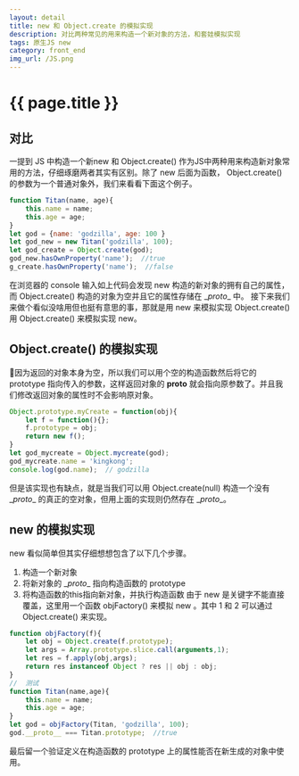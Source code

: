 ```yaml
---
layout: detail
title: new 和 Object.create 的模拟实现
description: 对比两种常见的用来构造一个新对象的方法，和套娃模拟实现
tags: 原生JS new
category: front_end
img_url: /JS.png
---
```

# {{ page.title }}
## 对比
一提到 JS 中构造一个新new 和 Object.create() 作为JS中两种用来构造新对象常用的方法，仔细琢磨两者其实有区别。除了 new 后面为函数， Object.create() 的参数为一个普通对象外，我们来看看下面这个例子。
```js
function Titan(name, age){
    this.name = name;
    this.age = age;
}
let god = {name: 'godzilla', age: 100 }
let god_new = new Titan('godzilla', 100);
let god_create = Object.create(god);
god_new.hasOwnProperty('name');  //true
g_create.hasOwnProperty('name');  //false
```
在浏览器的 console 输入如上代码会发现 new 构造的新对象的拥有自己的属性，而 Object.create() 构造的对象为空并且它的属性存储在 \__proto__ 中。 接下来我们来做个看似没啥用但也挺有意思的事，那就是用 new 来模拟实现 Object.create() 用 Object.create() 来模拟实现 new。
## Object.create() 的模拟实现
因为返回的对象本身为空，所以我们可以用个空的构造函数然后将它的 prototype 指向传入的参数，这样返回对象的 __proto__ 就会指向原参数了。并且我们修改返回对象的属性时不会影响原对象。
```js
Object.prototype.myCreate = function(obj){
    let f = function(){};
    f.prototype = obj;
    return new f();
}
let god_mycreate = Object.mycreate(god);
god_mycreate.name = 'kingkong';
console.log(god.name);  // godzilla
```
但是该实现也有缺点，就是当我们可以用 Object.create(null) 构造一个没有 \__proto__ 的真正的空对象，但用上面的实现则仍然存在 \__proto__。

## new 的模拟实现
new 看似简单但其实仔细想想包含了以下几个步骤。
1. 构造一个新对象
2. 将新对象的 \__proto__ 指向构造函数的 prototype
3. 将构造函数的this指向新对象，并执行构造函数
由于 new 是关键字不能直接覆盖，这里用一个函数 objFactory() 来模拟 new 。其中 1 和 2 可以通过 Object.create() 来实现。

```js
function objFactory(f){
    let obj = Object.create(f.prototype);
    let args = Array.prototype.slice.call(arguments,1);
    let res = f.apply(obj,args);
    return res instanceof Object ? res || obj : obj; 
}
//  测试
function Titan(name,age){
    this.name = name;
    this.age = age;
}
let god = objFactory(Titan, 'godzilla', 100);
god.__proto__ === Titan.prototype;  //true
```

最后留一个验证定义在构造函数的 prototype 上的属性能否在新生成的对象中使用。